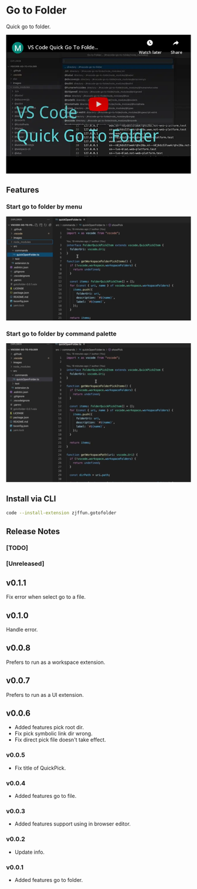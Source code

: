 # Go to Folder

Quick go to folder.

[![video](./images/video.webp)](https://www.youtube.com/watch?v=ORRnb8-WRrc)

## Features

### Start go to folder by menu

![Go to folder by menu](images/go-to-folder-by-menu.webp)

### Start go to folder by command palette

![Go to folder by command palette](images/go-to-folder-by-command-palette.webp)

## Install via CLI

```bash
code --install-extension zjffun.gotofolder
```

## Release Notes

### [TODO]

### [Unreleased]

## v0.1.1

Fix error when select go to a file.

## v0.1.0

Handle error.

## v0.0.8

Prefers to run as a workspace extension.

## v0.0.7

Prefers to run as a UI extension.

## v0.0.6

- Added features pick root dir.
- Fix pick symbolic link dir wrong.
- Fix direct pick file doesn't take effect.

### v0.0.5

- Fix title of QuickPick.

### v0.0.4

- Added features go to file.

### v0.0.3

- Added features support using in browser editor.

### v0.0.2

- Update info.

### v0.0.1

- Added features go to folder.
